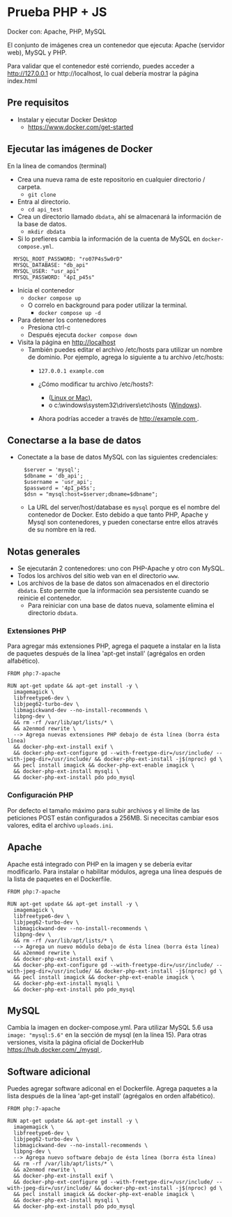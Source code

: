# Prueba PHP + JS

Docker con: Apache, PHP, MySQL

El conjunto de imágenes crea un contenedor que ejecuta: Apache (servidor web), MySQL y PHP.

Para validar que el contenedor esté corriendo, puedes acceder a http://127.0.0.1 or http://localhost, lo cual debería mostrar la página index.html

## Pre requisitos
- Instalar y ejecutar Docker Desktop
  - [https://www.docker.com/get-started ](https://www.docker.com/get-started)

## Ejecutar las imágenes de Docker
En la línea de comandos (terminal)
- Crea una nueva rama de este repositorio en cualquier directorio / carpeta.
  - `git clone `
- Entra al directorio.
  - `cd api_test`
- Crea un directorio llamado `dbdata`, ahí se almacenará la información de la base de datos.
  - `mkdir dbdata`
- Si lo prefieres cambia la información de la cuenta de MySQL en `docker-compose.yml`.
 
```
  MYSQL_ROOT_PASSWORD: "ro07P4s5w0rD"
  MYSQL_DATABASE: "db_api"
  MYSQL_USER: "usr_api"
  MYSQL_PASSWORD: "4pI_p45s"
```

- Inicia el contenedor
  - `docker compose up`
  - O correlo en background para poder utilizar la terminal.
    - `docker compose up -d`
- Para detener los contenedores
  - Presiona ctrl-c
  - Después ejecuta `docker compose down`
- Visita la página en [http://localhost ](http://localhost)
  - También puedes editar el archivo /etc/hosts para utilizar un nombre de dominio. Por ejemplo, agrega lo siguiente a tu archivo /etc/hosts:
    - `127.0.0.1 example.com`
    - ¿Cómo modificar tu archivo /etc/hosts?:
      - ([Linux or Mac](https://www.makeuseof.com/tag/modify-manage-hosts-file-linux/)), 
      - o c:\windows\system32\drivers\etc\hosts ([Windows](https://www.howtogeek.com/howto/27350/beginner-geek-how-to-edit-your-hosts-file/)).

    - Ahora podrías acceder a través de [http://example.com ](http://example.com).

## Conectarse a la base de datos
- Conectate a la base de datos MySQL con las siguientes credenciales:

  ```
    $server = 'mysql';
    $dbname = 'db_api';
    $username = 'usr_api';
    $password = '4pI_p45s';
    $dsn = "mysql:host=$server;dbname=$dbname";

  ```
  - La URL del server/host/database es `mysql` porque es el nombre del contenedor de Docker. Esto debido a que tanto PHP, Apache y Mysql son contenedores, y pueden conectarse entre ellos através de su nombre en la red.

## Notas generales
- Se ejecutarán 2 contenedores: uno con PHP-Apache y otro con MySQL.
- Todos los archivos del sitio web van en el directorio `www`.
- Los archivos de la base de datos son almacenados en el directorio `dbdata`. Esto permite que la información sea persistente cuando se reinicie el contenedor.
  - Para reiniciar con una base de datos nueva, solamente elimina el directorio `dbdata`.

### Extensiones PHP
Para agregar más extensiones PHP, agrega el paquete a instalar en la lista de paquetes después de la línea 'apt-get install' (agrégalos en orden alfabético).
```
FROM php:7-apache

RUN apt-get update && apt-get install -y \
  imagemagick \
  libfreetype6-dev \
  libjpeg62-turbo-dev \
  libmagickwand-dev --no-install-recommends \
  libpng-dev \
  && rm -rf /var/lib/apt/lists/* \
  && a2enmod rewrite \
  --> Agrega nuevas extensiones PHP debajo de ésta línea (borra ésta línea)
  && docker-php-ext-install exif \
  && docker-php-ext-configure gd --with-freetype-dir=/usr/include/ --with-jpeg-dir=/usr/include/ && docker-php-ext-install -j$(nproc) gd \
  && pecl install imagick && docker-php-ext-enable imagick \
  && docker-php-ext-install mysqli \
  && docker-php-ext-install pdo pdo_mysql

```

### Configuración PHP
Por defecto el tamaño máximo para subir archivos y el límite de las peticiones POST están configurados a 256MB. Si nececitas cambiar esos valores, edita el archivo `uploads.ini`.


## Apache
Apache está integrado con PHP en la imagen y se debería evitar modificarlo. Para instalar o habilitar módulos, agrega una línea después de la lista de paquetes en el Dockerfile.

```
FROM php:7-apache

RUN apt-get update && apt-get install -y \
  imagemagick \
  libfreetype6-dev \
  libjpeg62-turbo-dev \
  libmagickwand-dev --no-install-recommends \
  libpng-dev \
  && rm -rf /var/lib/apt/lists/* \
  --> Agrega un nuevo módulo debajo de ésta línea (borra ésta línea)
  && a2enmod rewrite \
  && docker-php-ext-install exif \
  && docker-php-ext-configure gd --with-freetype-dir=/usr/include/ --with-jpeg-dir=/usr/include/ && docker-php-ext-install -j$(nproc) gd \
  && pecl install imagick && docker-php-ext-enable imagick \
  && docker-php-ext-install mysqli \
  && docker-php-ext-install pdo pdo_mysql

```

## MySQL
Cambia la imagen en docker-compose.yml. Para utilizar MySQL 5.6 usa `image:
"mysql:5.6"` en la sección de mysql (en la línea 15). Para otras versiones, visita la página oficial de DockerHub [https://hub.docker.com/_/mysql ](https://hub.docker.com/_/mysql).

## Software adicional
Puedes agregar software adiconal en el Dockerfile. Agrega paquetes a la lista después de la línea 'apt-get install' (agrégalos en orden alfabético).

```
FROM php:7-apache

RUN apt-get update && apt-get install -y \
  imagemagick \
  libfreetype6-dev \
  libjpeg62-turbo-dev \
  libmagickwand-dev --no-install-recommends \
  libpng-dev \
  --> Agrega nuevo software debajo de ésta línea (borra ésta línea)
  && rm -rf /var/lib/apt/lists/* \
  && a2enmod rewrite \
  && docker-php-ext-install exif \
  && docker-php-ext-configure gd --with-freetype-dir=/usr/include/ --with-jpeg-dir=/usr/include/ && docker-php-ext-install -j$(nproc) gd \
  && pecl install imagick && docker-php-ext-enable imagick \
  && docker-php-ext-install mysqli \
  && docker-php-ext-install pdo pdo_mysql

```

